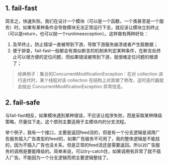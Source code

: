 ## 1. fail-fast

简言之，快速失败。我们在设计一个模块（可以是一个函数，一个类甚至是一个服务）时，如果有某种条件会导致模块无法正常运行下去，就应该让模块立刻终止（可以是return，也可以抛一个runtimeexception）。这样做有两种好处：

1. 及早终止，防止错误一直被带到下游，导致下游服务崩溃或者产生脏数据；
2. 便于排查，fail-fast一般都会有类似断言的机制来判定某种条件，在断言处终止可以很方便的定位问题，而如果错误被带到下游，就很难定位问题的根源了；

> 经典例子：集合的ConcurrentModificationException：在对 collection 进行迭代时，某个线程对该 collection 在结构上对其做了修改，这时迭代器就会抛出 ConcurrentModificationException 异常信息。

## 2. fail-safe

与fail-fast相反，如果模块遇到某种错误，不应该让程序失败，而是采取某种降级策略，尽量往下走。这个原则主要适用于主模块内的分支流程。

举个例子，我有一个接口，主要是返回feed流的，但是有一个分支逻辑是调用广告服务插入广告类型的feed的，如果广告服务不可用了，我的整体逻辑是不能挂的，因为不插入广告也没关系，但是正常的feed流还是需要返回。所以对广告服务的调用是要能降级的。简单来说，可以try-catch住，如果调用有异常了就不插入广告。不能因为一个分支逻辑而把主要逻辑整挂了。

 

